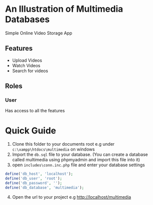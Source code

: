An Illustration of Multimedia Databases
=====

Simple Online Video Storage App


## Features 
* Upload Videos
* Watch Videos
* Search for videos

## Roles
###  User
Has access to all the features

# Quick Guide

1. Clone this folder to your documents root e.g under `c:\xampp\htdocs\multimedia` on windows
2. Import the `db.sql` file to your database. (You can create a database called multimedia using phpmyadmin and import this file into it)
3. open `includes\conn.inc.php` file and enter your database settings
```php
define('db_host', 'localhost');
define('db_user', 'root');
define('db_password', '');
define('db_database', 'multimedia');
```
4. Open the url to your project e.g [http://localhost/multimedia](http://localhost/multimedia)



 



